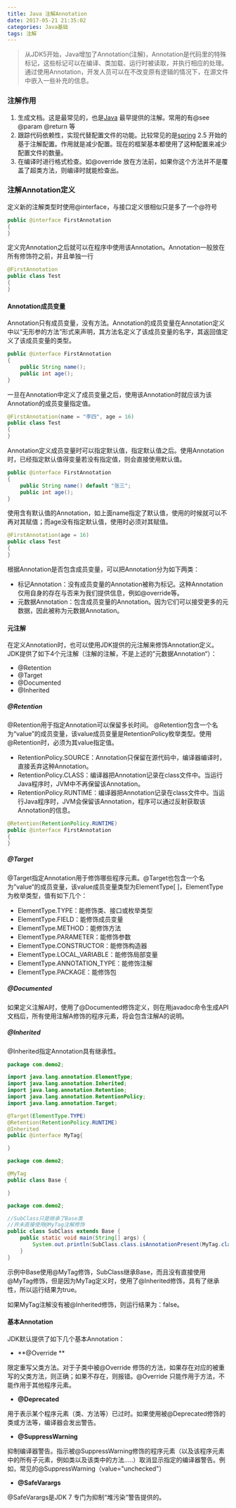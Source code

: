 ```yaml
---
title: Java 注解Annotation
date: 2017-05-21 21:35:02
categories: Java基础
tags: 注解
---
```


> 从JDK5开始，Java增加了Annotation(注解)，Annotation是代码里的特殊标记，这些标记可以在编译、类加载、运行时被读取，并执行相应的处理。通过使用Annotation，开发人员可以在不改变原有逻辑的情况下，在源文件中嵌入一些补充的信息。

### 注解作用

1. 生成文档。这是最常见的，也是[Java](http://lib.csdn.net/base/javase) 最早提供的注解。常用的有@see @param @return 等
2. 跟踪代码依赖性，实现代替配置文件的功能。比较常见的是[spring](http://lib.csdn.net/base/javaee) 2.5 开始的基于注解配置。作用就是减少配置。现在的框架基本都使用了这种配置来减少配置文件的数量。
3. 在编译时进行格式检查。如@override 放在方法前，如果你这个方法并不是覆盖了超类方法，则编译时就能检查出。



### 注解Annotation定义

定义新的注解类型时使用@interface，与接口定义很相似只是多了一个@符号

```Java
public @interface FirstAnnotation
{
}
```

定义完Annotation之后就可以在程序中使用该Annotation。Annotation一般放在所有修饰符之前，并且单独一行

```java
@FirstAnnotation
public class Test
{
}
```

#### Annotation成员变量

​	Annotation只有成员变量，没有方法。Annotation的成员变量在Annotation定义中以“无形参的方法”形式来声明，其方法名定义了该成员变量的名字，其返回值定义了该成员变量的类型。

```Java
public @interface FirstAnnotation
{
	public String name();
	public int age();
}
```

​	一旦在Annotation中定义了成员变量之后，使用该Annotation时就应该为该Annotation的成员变量指定值。

```Java
@FirstAnnotation(name = "李四", age = 16)
public class Test
{
}
```

​	Annotation定义成员变量时可以指定默认值，指定默认值之后。使用Annotation时，已经指定默认值得变量若没有指定值，则会直接使用默认值。

```Java
public @interface FirstAnnotation
{
	public String name() default "张三";
	public int age();
}
```

​	使用含有默认值的Annotation，如上面name指定了默认值，使用的时候就可以不再对其赋值；而age没有指定默认值，使用时必须对其赋值。

```Java
@FirstAnnotation(age = 16)
public class Test
{
}
```



根据Annotation是否包含成员变量，可以把Annotation分为如下两类： 

- 标记Annotation：没有成员变量的Annotation被称为标记。这种Annotation仅用自身的存在与否来为我们提供信息，例如@override等。 
- 元数据Annotation：包含成员变量的Annotation。因为它们可以接受更多的元数据，因此被称为元数据Annotation。



#### 元注解

在定义Annotation时，也可以使用JDK提供的元注解来修饰Annotation定义。JDK提供了如下4个元注解（注解的注解，不是上述的”元数据Annotation“）： 

- @Retention
- @Target
- @Documented
- @Inherited



##### @Retention

@Retention用于指定Annotation可以保留多长时间。 @Retention包含一个名为“value”的成员变量，该value成员变量是RetentionPolicy枚举类型。使用@Retention时，必须为其value指定值。

- RetentionPolicy.SOURCE：Annotation只保留在源代码中，编译器编译时，直接丢弃这种Annotation。
- RetentionPolicy.CLASS：编译器把Annotation记录在class文件中。当运行Java程序时，JVM中不再保留该Annotation。
- RetentionPolicy.RUNTIME：编译器把Annotation记录在class文件中。当运行Java程序时，JVM会保留该Annotation，程序可以通过反射获取该Annotation的信息。

```java
@Retention(RetentionPolicy.RUNTIME)
public @interface FirstAnnotation
{
}
```



##### @Target

@Target指定Annotation用于修饰哪些程序元素。@Target也包含一个名为”value“的成员变量，该value成员变量类型为ElementType[ ]，ElementType为枚举类型，值有如下几个： 

- ElementType.TYPE：能修饰类、接口或枚举类型
- ElementType.FIELD：能修饰成员变量
- ElementType.METHOD：能修饰方法
- ElementType.PARAMETER：能修饰参数
- ElementType.CONSTRUCTOR：能修饰构造器
- ElementType.LOCAL_VARIABLE：能修饰局部变量
- ElementType.ANNOTATION_TYPE：能修饰注解
- ElementType.PACKAGE：能修饰包



##### @Documented

如果定义注解A时，使用了@Documented修饰定义，则在用javadoc命令生成API文档后，所有使用注解A修饰的程序元素，将会包含注解A的说明。



##### @Inherited

@Inherited指定Annotation具有继承性。

```java
package com.demo2;

import java.lang.annotation.ElementType;
import java.lang.annotation.Inherited;
import java.lang.annotation.Retention;
import java.lang.annotation.RetentionPolicy;
import java.lang.annotation.Target;

@Target(ElementType.TYPE)
@Retention(RetentionPolicy.RUNTIME)
@Inherited
public @interface MyTag{

}
```

```java
package com.demo2;

@MyTag
public class Base {

}
```

```java
package com.demo2;

//SubClass只是继承了Base类
//并未直接使用@MyTag注解修饰
public class SubClass extends Base {
	public static void main(String[] args) {
		System.out.println(SubClass.class.isAnnotationPresent(MyTag.class));
	}
}
```

示例中Base使用@MyTag修饰，SubClass继承Base，而且没有直接使用@MyTag修饰，但是因为MyTag定义时，使用了@Inherited修饰，具有了继承性，所以运行结果为true。 

如果MyTag注解没有被@Inherited修饰，则运行结果为：false。



#### 基本Annotation

JDK默认提供了如下几个基本Annotation： 

- **@Override **

限定重写父类方法。对于子类中被@Override 修饰的方法，如果存在对应的被重写的父类方法，则正确；如果不存在，则报错。@Override 只能作用于方法，不能作用于其他程序元素。 

- **@Deprecated**

用于表示某个程序元素（类、方法等）已过时。如果使用被@Deprecated修饰的类或方法等，编译器会发出警告。 

- **@SuppressWarning**

抑制编译器警告。指示被@SuppressWarning修饰的程序元素（以及该程序元素中的所有子元素，例如类以及该类中的方法.....）取消显示指定的编译器警告。例如，常见的@SuppressWarning（value="unchecked"） 

- **@SafeVarargs**

@SafeVarargs是JDK 7 专门为抑制“堆污染”警告提供的。
